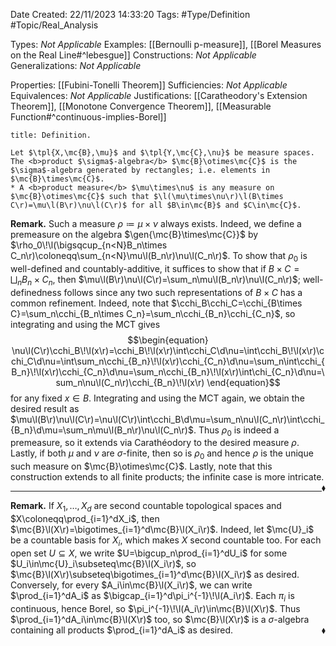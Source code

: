 <div class="topSpace"></div>

Date Created: 22/11/2023 14:33:20
Tags: #Type/Definition #Topic/Real_Analysis

Types: <i>Not Applicable</i>
Examples: [[Bernoulli p-measure]], [[Borel Measures on the Real Line#^lebesgue]]
Constructions: <i>Not Applicable</i>
Generalizations: <i>Not Applicable</i>

Properties: [[Fubini-Tonelli Theorem]]
Sufficiencies: <i>Not Applicable</i>
Equivalences: <i>Not Applicable</i>
Justifications: [[Caratheodory's Extension Theorem]], [[Monotone Convergence Theorem]], [[Measurable Function#^continuous-implies-Borel]]

``` ad-Definition
title: Definition.

Let $\tpl{X,\mc{B},\mu}$ and $\tpl{Y,\mc{C},\nu}$ be measure spaces. The <b>product $\sigma$-algebra</b> $\mc{B}\otimes\mc{C}$ is the $\sigma$-algebra generated by rectangles; i.e. elements in $\mc{B}\times\mc{C}$.
* A <b>product measure</b> $\mu\times\nu$ is any measure on $\mc{B}\otimes\mc{C}$ such that $\l(\mu\times\nu\r)\l(B\times C\r)=\mu\l(B\r)\nu\l(C\r)$ for all $B\in\mc{B}$ and $C\in\mc{C}$.

```

<b>Remark.</b> Such a measure $\rho\coloneqq\mu\times\nu$ always exists. Indeed, we define a premeasure on the algebra $\gen{\mc{B}\times\mc{C}}$ by $\rho_0\!\l(\bigsqcup_{n<N}B_n\times C_n\r)\coloneqq\sum_{n<N}\mu\l(B_n\r)\nu\l(C_n\r)$. To show that $\rho_0$ is well-defined and countably-additive, it suffices to show that if $B\times C=\bigsqcup_nB_n\times C_n$, then $\mu\l(B\r)\nu\l(C\r)=\sum_n\mu\l(B_n\r)\nu\l(C_n\r)$; well-definedness follows since any two such representations of $B\times C$ has a common refinement. Indeed, note that $\cchi_B\cchi_C=\cchi_{B\times C}=\sum_n\cchi_{B_n\times C_n}=\sum_n\cchi_{B_n}\cchi_{C_n}$, so integrating and using the MCT gives
$$\begin{equation}
    \nu\l(C\r)\cchi_B\!\l(x\r)=\cchi_B\!\l(x\r)\int\cchi_C\d\nu=\int\cchi_B\!\l(x\r)\cchi_C\d\nu=\int\sum_n\cchi_{B_n}\!\l(x\r)\cchi_{C_n}\d\nu=\sum_n\int\cchi_{B_n}\!\l(x\r)\cchi_{C_n}\d\nu=\sum_n\cchi_{B_n}\!\l(x\r)\int\chi_{C_n}\d\nu=\sum_n\nu\l(C_n\r)\cchi_{B_n}\!\l(x\r)
\end{equation}$$
for any fixed $x\in B$. Integrating and using the MCT again, we obtain the desired result as $\mu\l(B\r)\nu\l(C\r)=\nu\l(C\r)\int\cchi_B\d\mu=\sum_n\nu\l(C_n\r)\int\cchi_{B_n}\d\mu=\sum_n\mu\l(B_n\r)\nu\l(C_n\r)$. Thus $\rho_0$ is indeed a premeasure, so it extends via Carathéodory to the desired measure $\rho$. Lastly, if both $\mu$ and $\nu$ are $\sigma$-finite, then so is $\rho_0$ and hence $\rho$ is the unique such measure on $\mc{B}\otimes\mc{C}$. Lastly, note that this construction extends to all finite products; the infinite case is more intricate.<span style="float:right;">$\blacklozenge$</span>

---

<b>Remark.</b> If $X_1,\dots,X_d$ are second countable topological spaces and $X\coloneqq\prod_{i=1}^dX_i$, then $\mc{B}\l(X\r)=\bigotimes_{i=1}^d\mc{B}\l(X_i\r)$. Indeed, let $\mc{U}_i$ be a countable basis for $X_i$, which makes $X$ second countable too. For each open set $U\subseteq X$, we write $U=\bigcup_n\prod_{i=1}^dU_i$ for some $U_i\in\mc{U}_i\subseteq\mc{B}\l(X_i\r)$, so $\mc{B}\l(X\r)\subseteq\bigotimes_{i=1}^d\mc{B}\l(X_i\r)$ as desired. Conversely, for every $A_i\in\mc{B}\l(X_i\r)$, we can write $\prod_{i=1}^dA_i$ as $\bigcap_{i=1}^d\pi_i^{-1}\!\l(A_i\r)$. Each $\pi_i$ is continuous, hence Borel, so $\pi_i^{-1}\!\l(A_i\r)\in\mc{B}\l(X\r)$. Thus $\prod_{i=1}^dA_i\in\mc{B}\l(X\r)$ too, so $\mc{B}\l(X\r)$ is a $\sigma$-algebra containing all products $\prod_{i=1}^dA_i$ as desired.<span style="float:right;">$\blacklozenge$</span>
